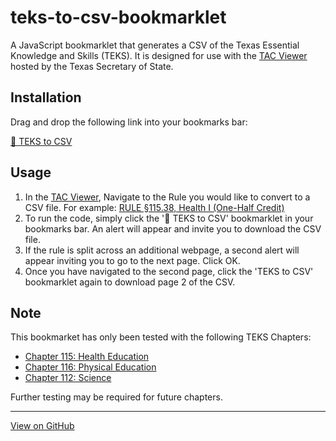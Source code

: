 # teks-to-csv-bookmarklet
A JavaScript bookmarklet that generates a CSV of the Texas Essential Knowledge and Skills (TEKS). It is designed for use with the [TAC Viewer](https://texreg.sos.state.tx.us/public/readtac$ext.viewtac) hosted by the Texas Secretary of State. 

## Installation
Drag and drop the following link into your bookmarks bar: 

<a href="javascript:(function()%7Bvar%20jsCode%20%3D%20document.createElement(%27script%27)%3BjsCode.setAttribute(%27src%27%2C%20%27https%3A%2F%2Fcdn.jsdelivr.net%2Fgh%2FRegion13%2Fteks-to-csv-bookmarklet%40master%2Fscript.js%27)%3Bdocument.body.appendChild(jsCode)%3B%7D())%3B%0A">🔖 TEKS to CSV</a>

## Usage
1. In the [TAC Viewer](https://texreg.sos.state.tx.us/public/readtac$ext.viewtac), Navigate to the Rule you would like to convert to a CSV file. For example: [RULE §115.38, Health I (One-Half Credit)](https://texreg.sos.state.tx.us/public/readtac$ext.TacPage?sl=R&app=9&p_dir=&p_rloc=&p_tloc=&p_ploc=&pg=1&p_tac=&ti=19&pt=2&ch=115&rl=38)
2. To run the code, simply click the '🔖 TEKS to CSV' bookmarklet in your bookmarks bar. An alert will appear and invite you to download the CSV file. 
3. If the rule is split across an additional webpage, a second alert will appear inviting you to go to the next page. Click OK. 
4. Once you have navigated to the second page, click the 'TEKS to CSV' bookmarklet again to download page 2 of the CSV.

## Note
This bookmarket has only been tested with the following TEKS Chapters:

* [Chapter 115: Health Education](https://texreg.sos.state.tx.us/public/readtac$ext.ViewTAC?tac_view=4&ti=19&pt=2&ch=115)
* [Chapter 116: Physical Education](https://texreg.sos.state.tx.us/public/readtac$ext.ViewTAC?tac_view=4&ti=19&pt=2&ch=116)
* [Chapter 112: Science](https://texreg.sos.state.tx.us/public/readtac$ext.ViewTAC?tac_view=4&ti=19&pt=2&ch=112)

Further testing may be required for future chapters. 

---

[View on GitHub](https://github.com/Region13/teks-to-csv-bookmarklet)